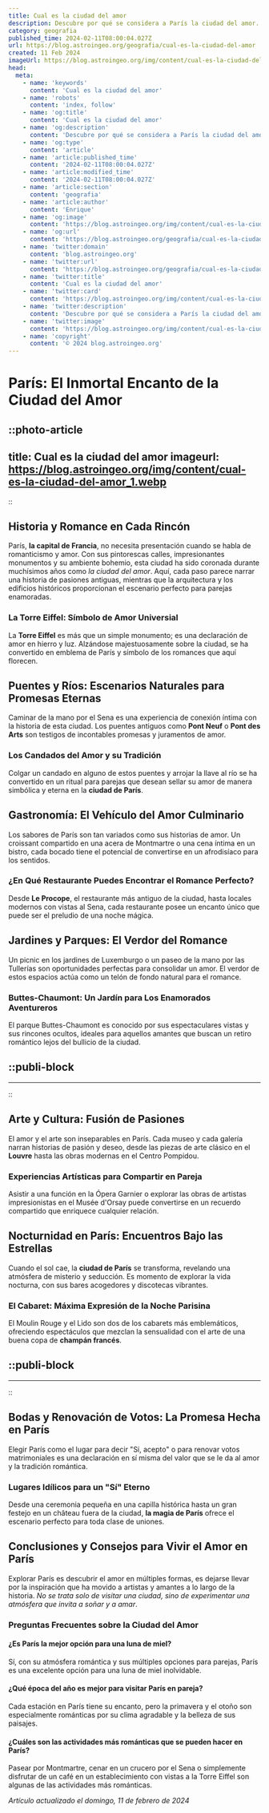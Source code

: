 ```yaml
---
title: Cual es la ciudad del amor
description: Descubre por qué se considera a París la ciudad del amor. Explora su encanto, arte y momentos románticos únicos. Vive el amor en la Ciudad Luz.
category: geografia
published_time: 2024-02-11T08:00:04.027Z
url: https://blog.astroingeo.org/geografia/cual-es-la-ciudad-del-amor
created: 11 Feb 2024
imageUrl: https://blog.astroingeo.org/img/content/cual-es-la-ciudad-del-amor_1.webp
head:
  meta:
    - name: 'keywords'
      content: 'Cual es la ciudad del amor'
    - name: 'robots'
      content: 'index, follow'
    - name: 'og:title'
      content: 'Cual es la ciudad del amor'
    - name: 'og:description'
      content: 'Descubre por qué se considera a París la ciudad del amor. Explora su encanto, arte y momentos románticos únicos. Vive el amor en la Ciudad Luz.'
    - name: 'og:type'
      content: 'article'
    - name: 'article:published_time'
      content: '2024-02-11T08:00:04.027Z'
    - name: 'article:modified_time'
      content: '2024-02-11T08:00:04.027Z'
    - name: 'article:section'
      content: 'geografia'
    - name: 'article:author'
      content: 'Enrique'
    - name: 'og:image'
      content: 'https://blog.astroingeo.org/img/content/cual-es-la-ciudad-del-amor_1.webp'
    - name: 'og:url'
      content: 'https://blog.astroingeo.org/geografia/cual-es-la-ciudad-del-amor'
    - name: 'twitter:domain'
      content: 'blog.astroingeo.org'
    - name: 'twitter:url'
      content: 'https://blog.astroingeo.org/geografia/cual-es-la-ciudad-del-amor'
    - name: 'twitter:title'
      content: 'Cual es la ciudad del amor'
    - name: 'twitter:card'
      content: 'https://blog.astroingeo.org/img/content/cual-es-la-ciudad-del-amor_1.webp'
    - name: 'twitter:description'
      content: 'Descubre por qué se considera a París la ciudad del amor. Explora su encanto, arte y momentos románticos únicos. Vive el amor en la Ciudad Luz.'
    - name: 'twitter:image'
      content: 'https://blog.astroingeo.org/img/content/cual-es-la-ciudad-del-amor_1.webp'
    - name: 'copyright'
      content: '© 2024 blog.astroingeo.org'
---
```

# París: El Inmortal Encanto de la Ciudad del Amor


::photo-article
---
title: Cual es la ciudad del amor
imageurl: https://blog.astroingeo.org/img/content/cual-es-la-ciudad-del-amor_1.webp
---
::



## Historia y Romance en Cada Rincón
París, **la capital de Francia**, no necesita presentación cuando se habla de romanticismo y amor. Con sus pintorescas calles, impresionantes monumentos y su ambiente bohemio, esta ciudad ha sido coronada durante muchísimos años como *la ciudad del amor*. Aquí, cada paso parece narrar una historia de pasiones antiguas, mientras que la arquitectura y los edificios históricos proporcionan el escenario perfecto para parejas enamoradas.

### La Torre Eiffel: Símbolo de Amor Universial
La **Torre Eiffel** es más que un simple monumento; es una declaración de amor en hierro y luz. Alzándose majestuosamente sobre la ciudad, se ha convertido en emblema de París y símbolo de los romances que aquí florecen.

## Puentes y Ríos: Escenarios Naturales para Promesas Eternas
Caminar de la mano por el Sena es una experiencia de conexión íntima con la historia de esta ciudad. Los puentes antiguos como **Pont Neuf** o **Pont des Arts** son testigos de incontables promesas y juramentos de amor.

### Los Candados del Amor y su Tradición
Colgar un candado en alguno de estos puentes y arrojar la llave al río se ha convertido en un ritual para parejas que desean sellar su amor de manera simbólica y eterna en la **ciudad de París**.

## Gastronomía: El Vehículo del Amor Culminario
Los sabores de París son tan variados como sus historias de amor. Un croissant compartido en una acera de Montmartre o una cena íntima en un bistro, cada bocado tiene el potencial de convertirse en un afrodisíaco para los sentidos.

### ¿En Qué Restaurante Puedes Encontrar el Romance Perfecto?
Desde **Le Procope**, el restaurante más antiguo de la ciudad, hasta locales modernos con vistas al Sena, cada restaurante posee un encanto único que puede ser el preludio de una noche mágica.

## Jardines y Parques: El Verdor del Romance
Un picnic en los jardines de Luxemburgo o un paseo de la mano por las Tullerías son oportunidades perfectas para consolidar un amor. El verdor de estos espacios actúa como un telón de fondo natural para el romance.

### Buttes-Chaumont: Un Jardín para Los Enamorados Aventureros
El parque Buttes-Chaumont es conocido por sus espectaculares vistas y sus rincones ocultos, ideales para aquellos amantes que buscan un retiro romántico lejos del bullicio de la ciudad.


  ::publi-block
  ---
  ---
  ::
  
  

## Arte y Cultura: Fusión de Pasiones
El amor y el arte son inseparables en París. Cada museo y cada galería narran historias de pasión y deseo, desde las piezas de arte clásico en el **Louvre** hasta las obras modernas en el Centro Pompidou.

### Experiencias Artísticas para Compartir en Pareja
Asistir a una función en la Ópera Garnier o explorar las obras de artistas impresionistas en el Musée d'Orsay puede convertirse en un recuerdo compartido que enriquece cualquier relación.

## Nocturnidad en París: Encuentros Bajo las Estrellas
Cuando el sol cae, la **ciudad de París** se transforma, revelando una atmósfera de misterio y seducción. Es momento de explorar la vida nocturna, con sus bares acogedores y discotecas vibrantes.

### El Cabaret: Máxima Expresión de la Noche Parisina
El Moulin Rouge y el Lido son dos de los cabarets más emblemáticos, ofreciendo espectáculos que mezclan la sensualidad con el arte de una buena copa de **champán francés**.


  ::publi-block
  ---
  ---
  ::
  
  

## Bodas y Renovación de Votos: La Promesa Hecha en París
Elegir París como el lugar para decir "Sí, acepto" o para renovar votos matrimoniales es una declaración en sí misma del valor que se le da al amor y la tradición romántica.

### Lugares Idílicos para un "Sí" Eterno
Desde una ceremonia pequeña en una capilla histórica hasta un gran festejo en un château fuera de la ciudad, **la magia de París** ofrece el escenario perfecto para toda clase de uniones.

## Conclusiones y Consejos para Vivir el Amor en París
Explorar París es descubrir el amor en múltiples formas, es dejarse llevar por la inspiración que ha movido a artistas y amantes a lo largo de la historia. *No se trata solo de visitar una ciudad, sino de experimentar una atmósfera que invita a soñar y a amar*.

### Preguntas Frecuentes sobre la Ciudad del Amor

#### ¿Es París la mejor opción para una luna de miel?
Sí, con su atmósfera romántica y sus múltiples opciones para parejas, París es una excelente opción para una luna de miel inolvidable.

#### ¿Qué época del año es mejor para visitar París en pareja?
Cada estación en París tiene su encanto, pero la primavera y el otoño son especialmente románticas por su clima agradable y la belleza de sus paisajes.

#### ¿Cuáles son las actividades más románticas que se pueden hacer en París?
Pasear por Montmartre, cenar en un crucero por el Sena o simplemente disfrutar de un café en un establecimiento con vistas a la Torre Eiffel son algunas de las actividades más románticas.

_Artículo actualizado el domingo, 11 de febrero de 2024_